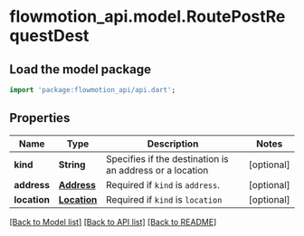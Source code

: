 # flowmotion_api.model.RoutePostRequestDest

## Load the model package
```dart
import 'package:flowmotion_api/api.dart';
```

## Properties
Name | Type | Description | Notes
------------ | ------------- | ------------- | -------------
**kind** | **String** | Specifies if the destination is an address or a location | [optional] 
**address** | [**Address**](Address.md) | Required if `kind` is `address`. | [optional] 
**location** | [**Location**](Location.md) | Required if `kind` is `location` | [optional] 

[[Back to Model list]](../README.md#documentation-for-models) [[Back to API list]](../README.md#documentation-for-api-endpoints) [[Back to README]](../README.md)


